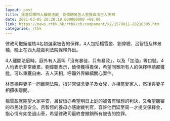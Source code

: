 ```yaml
---
layout: post
title: 獲准保釋四人離開法庭　劉偉聰冀各人重獲自由吉人天相
date: 2021-03-05 20:28:18.000000000 +08:00
link: https://news.rthk.hk/rthk/ch/component/k2/1579011-20210305.htm
categories: rthk
---
```


律政司撤銷覆核4名初選案被告的保釋，4人包括楊雪盈、劉偉聰、呂智恆及林景楠，晚上在西九龍裁判法院保釋外出。

4人離開法庭時，庭外有人高叫「沒有暴徒，只有暴政」，以及「加油」等口號。4人均表示非常疲累。劉偉聰表示，僥倖獲得擔保，希望同案所有人的保釋申請都獲批，可以重獲自由、吉人天相，呼籲外界繼續關心案件。

林景楠與妻子一同離開法院，指非常惦念妻子及女兒，亦相當愛家人，然後與妻子相擁後離開。

楊雪盈就期望大家平安，呂智恆亦希望明日上庭的被告有理想的判決，又希望聽審的市民注意安全。呂智恆的養母亦感謝裁判官，容許他們延至周一才提交保釋金，指心情有如坐過山車，希望律政司最終會撤銷所有被告的控罪。
